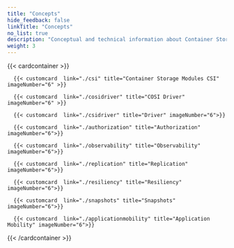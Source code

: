 ```yaml
---
title: "Concepts" 
hide_feedback: false
linkTitle: "Concepts"
no_list: true
description: "Conceptual and technical information about Container Storage Modules" 
weight: 3
--- 
```




{{< cardcontainer >}}

      {{< customcard  link="./csi" title="Container Storage Modules CSI" imageNumber="6" >}} 

      {{< customcard  link="./cosidriver" title="COSI Driver" imageNumber="6" >}} 

      {{< customcard  link="./csidriver" title="Driver" imageNumber="6">}}

      {{< customcard  link="./authorization" title="Authorization" imageNumber="6">}}  
      
      {{< customcard  link="./observability" title="Observability" imageNumber="6">}}   

      {{< customcard  link="./replication" title="Replication" imageNumber="6">}}   

      {{< customcard  link="./resiliency" title="Resiliency" imageNumber="6">}} 

      {{< customcard  link="./snapshots" title="Snapshots" imageNumber="6">}}  
       
      {{< customcard  link="./applicationmobility" title="Application Mobility" imageNumber="6">}}  

{{< /cardcontainer >}}